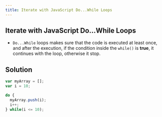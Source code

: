 ```yaml
---
title: Iterate with JavaScript Do...While Loops
---
```

## Iterate with JavaScript Do...While Loops

* `Do...While` loops makes sure that the code is executed at least once, and after the execution, if the condition inside the `while()` is **true**, it continues with the loop, otherwise it stop.

## Solution
```javascript
var myArray = [];
var i = 10;

do {
  myArray.push(i);
  i++;
} while(i <= 10);
```
